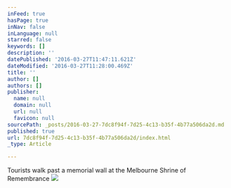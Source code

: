 ```yaml
---
inFeed: true
hasPage: true
inNav: false
inLanguage: null
starred: false
keywords: []
description: ''
datePublished: '2016-03-27T11:47:11.621Z'
dateModified: '2016-03-27T11:28:00.469Z'
title: ''
author: []
authors: []
publisher:
  name: null
  domain: null
  url: null
  favicon: null
sourcePath: _posts/2016-03-27-7dc8f94f-7d25-4c13-b35f-4b77a506da2d.md
published: true
url: 7dc8f94f-7d25-4c13-b35f-4b77a506da2d/index.html
_type: Article

---
```

Tourists walk past a memorial wall at the Melbourne Shrine of Remembrance
![](https://the-grid-user-content.s3-us-west-2.amazonaws.com/3eae93a4-99ed-4094-9bb8-884ecfbc895d.jpg)